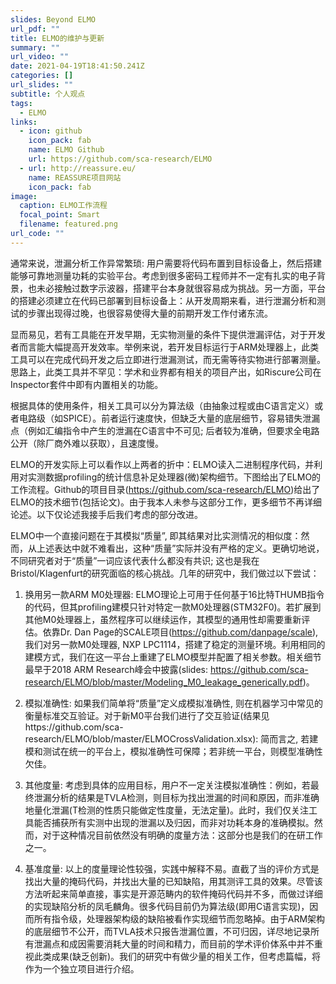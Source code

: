```yaml
---
slides: Beyond ELMO
url_pdf: ""
title: ELMO的维护与更新
summary: ""
url_video: ""
date: 2021-04-19T18:41:50.241Z
categories: []
url_slides: ""
subtitle: 个人观点
tags:
  - ELMO
links:
  - icon: github
    icon_pack: fab
    name: ELMO Github
    url: https://github.com/sca-research/ELMO
  - url: http://reassure.eu/
    name: REASSURE项目网站
    icon_pack: fab
image:
  caption: ELMO工作流程
  focal_point: Smart
  filename: featured.png
url_code: ""
---
```

通常来说，泄漏分析工作异常繁琐: 用户需要将代码布置到目标设备上，然后搭建能够可靠地测量功耗的实验平台。考虑到很多密码工程师并不一定有扎实的电子背景，也未必接触过数字示波器，搭建平台本身就很容易成为挑战。另一方面，平台的搭建必须建立在代码已部署到目标设备上：从开发周期来看，进行泄漏分析和测试的步骤出现得过晚，也很容易使得大量的前期开发工作付诸东流。

显而易见，若有工具能在开发早期，无实物测量的条件下提供泄漏评估，对于开发者而言能大幅提高开发效率。举例来说，若开发目标运行于ARM处理器上，此类工具可以在完成代码开发之后立即进行泄漏测试，而无需等待实物进行部署测量。思路上，此类工具并不罕见：学术和业界都有相关的项目产出，如Riscure公司在Inspector套件中即有内置相关的功能。

根据具体的使用条件，相关工具可以分为算法级（由抽象过程或由C语言定义）或者电路级（如SPICE）。前者运行速度快，但缺乏大量的底层细节，容易错失泄漏点（例如汇编指令中产生的泄漏在C语言中不可见; 后者较为准确，但要求全电路公开（除厂商外难以获取），且速度慢。

ELMO的开发实际上可以看作以上两者的折中：ELMO读入二进制程序代码，并利用对实测数据profiling的统计信息补足处理器(微)架构细节。下图给出了ELMO的工作流程。Github的项目目录(https://github.com/sca-research/ELMO)给出了ELMO的技术细节(包括论文)。由于我本人未参与这部分工作，更多细节不再详细论述。以下仅论述我接手后我们考虑的部分改进。

ELMO中一个直接问题在于其模拟“质量”, 即其结果对比实测情况的相似度：然而，从上述表达中就不难看出，这种“质量”实际并没有严格的定义。更确切地说，不同研究者对于“质量”一词应该代表什么都没有共识; 这也是我在Bristol/Klagenfurt的研究面临的核心挑战。几年的研究中，我们做过以下尝试：

1) 换用另一款ARM M0处理器: ELMO理论上可用于任何基于16比特THUMB指令的代码，但其profiling建模只针对特定一款M0处理器(STM32F0)。若扩展到其他M0处理器上，虽然程序可以继续运作，其模型的通用性却需要重新评估。依靠Dr. Dan Page的SCALE项目(https://github.com/danpage/scale), 我们对另一款M0处理器, NXP LPC1114，搭建了稳定的测量环境。利用相同的建模方式，我们在这一平台上重建了ELMO模型并配置了相关参数。相关细节最早于2018 ARM Research峰会中披露(slides: https://github.com/sca-research/ELMO/blob/master/Modeling_M0_leakage_generically.pdf)。

2) 模拟准确性: 如果我们简单将“质量”定义成模拟准确性, 则在机器学习中常见的衡量标准交互验证。对于新M0平台我们进行了交互验证(结果见https://github.com/sca-research/ELMO/blob/master/ELMOCrossValidation.xlsx): 简而言之, 若建模和测试在统一的平台上，模拟准确性可保障；若非统一平台，则模型准确性欠佳。 

3) 其他度量: 考虑到具体的应用目标，用户不一定关注模拟准确性：例如，若最终泄漏分析的结果是TVLA检测，则目标为找出泄漏的时间和原因，而非准确地量化泄漏(T检测的性质只能做定性度量，无法定量)。此时，我们仅关注工具能否捕获所有实测中出现的泄漏以及归因，而非对功耗本身的准确模拟。然而，对于这种情况目前依然没有明确的度量方法：这部分也是我们的在研工作之一。

4) 基准度量: 以上的度量理论性较强，实践中解释不易。直截了当的评价方式是找出大量的掩码代码，并找出大量的已知缺陷，用其测评工具的效果。尽管该方法听起来简单直接，事实是开源范畴内的软件掩码代码并不多，而做过详细的实现缺陷分析的凤毛麟角。很多代码目前仍为算法级(即用C语言实现)，因而所有指令级，处理器架构级的缺陷被看作实现细节而忽略掉。由于ARM架构的底层细节不公开，而TVLA技术只报告泄漏位置，不可归因，详尽地记录所有泄漏点和成因需要消耗大量的时间和精力，而目前的学术评价体系中并不重视此类成果(缺乏创新)。我们的研究中有做少量的相关工作，但考虑篇幅，将作为一个独立项目进行介绍。

 
